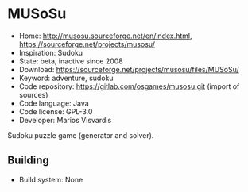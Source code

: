 # MUSoSu

- Home: http://musosu.sourceforge.net/en/index.html, https://sourceforge.net/projects/musosu/
- Inspiration: Sudoku
- State: beta, inactive since 2008
- Download: https://sourceforge.net/projects/musosu/files/MUSoSu/
- Keyword: adventure, sudoku
- Code repository: https://gitlab.com/osgames/musosu.git (import of sources)
- Code language: Java
- Code license: GPL-3.0
- Developer: Marios Visvardis

Sudoku puzzle game (generator and solver).

## Building

- Build system: None
